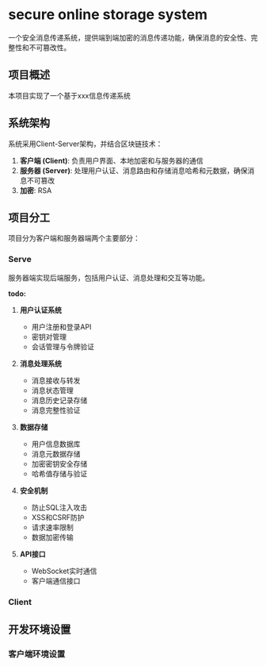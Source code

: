 # secure online storage system

一个安全消息传递系统，提供端到端加密的消息传递功能，确保消息的安全性、完整性和不可篡改性。

## 项目概述
本项目实现了一个基于xxx信息传递系统

## 系统架构

系统采用Client-Server架构，并结合区块链技术：

1. **客户端 (Client)**: 负责用户界面、本地加密和与服务器的通信
2. **服务器 (Server)**: 处理用户认证、消息路由和存储消息哈希和元数据，确保消息不可篡改
3. **加密**: RSA

## 项目分工

项目分为客户端和服务器端两个主要部分：


### Serve
服务器端实现后端服务，包括用户认证、消息处理和交互等功能。

**todo:**
1. **用户认证系统**
   - 用户注册和登录API
   - 密钥对管理
   - 会话管理与令牌验证

2. **消息处理系统**
   - 消息接收与转发
   - 消息状态管理
   - 消息历史记录存储
   - 消息完整性验证

3. **数据存储**
   - 用户信息数据库
   - 消息元数据存储
   - 加密密钥安全存储
   - 哈希值存储与验证

4. **安全机制**
   - 防止SQL注入攻击
   - XSS和CSRF防护
   - 请求速率限制
   - 数据加密传输

5. **API接口**
   - WebSocket实时通信
   - 客户端通信接口

### Client





## 开发环境设置

### 客户端环境设置
